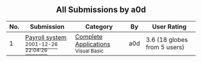 ﻿<div align="center">

## All Submissions by a0d

</div>

No.  | Submission | Category | By   | User Rating
---- | ---------- | -------- | ---- | -----------
1 | [Payroll system<br /><sup>2001-12-26 22:04:26</sup>](https://github.com/Planet-Source-Code/a0d-payroll-system__1-30133) | [Complete Applications<br /><sup>Visual Basic</sup>](../ByCategory/complete-applications__1-27.md) | a0d | 3.6 (18 globes from 5 users)
